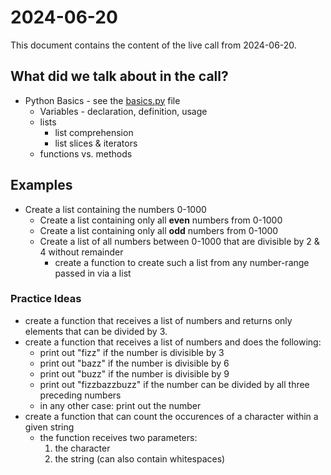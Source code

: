 # 2024-06-20

This document contains the content of the live call from 2024-06-20.

## What did we talk about in the call?

- Python Basics - see the [basics.py](./code/basics.py) file
    - Variables - declaration, definition, usage
    - lists
        - list comprehension
        - list slices & iterators
    - functions vs. methods

## Examples

- Create a list containing the numbers 0-1000
    - Create a list containing only all **even** numbers from 0-1000
    - Create a list containing only all **odd** numbers from 0-1000
    - Create a list of all numbers between 0-1000 that are divisible by 2 & 4 without remainder
        - create a function to create such a list from any number-range passed in via a list

### Practice Ideas

- create a function that receives a list of numbers and returns only elements that can be divided by 3.
- create a function that receives a list of numbers and does the following:
    - print out "fizz" if the number is divisible by 3
    - print out "bazz" if the number is divisible by 6
    - print out "buzz" if the number is divisible by 9
    - print out "fizzbazzbuzz" if the number can be divided by all three preceding numbers
    - in any other case: print out the number
- create a function that can count the occurences of a character within a given string
    - the function receives two parameters: 
        1. the character
        2. the string (can also contain whitespaces)